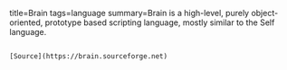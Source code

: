 title=Brain
tags=language
summary=Brain is a high-level, purely object-oriented, prototype based scripting language, mostly similar to the Self language.
~~~~~~

[Source](https://brain.sourceforge.net)

